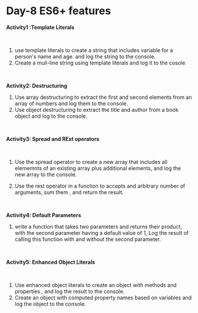 # Day-8 ES6+ features

**Activity1 :Template Literals**

<br>

1. use template literals to create a string that includes variable for a person's name and age. and log the string to the console.
2. Create a muli-line string using template literals and log it to the cosole

<br>

**Activity2: Destructuring**
<br>

1. Use array destructuring to extract the first and second elements from an array of numbers and log them to the console.
2. Use object destructuring to extract the title and author from a book object and log to the console.

<br>

**Activity3: Spread and REst operators**

<br>

1. Use the spread operator to create a new array that includes all elememnts of an existing array plus additional elements, and log the new array to the console.

2. Use the rest operator in a function to accepts and arbitrary number of arguments, sum them , and return the result.

<br>

**Activity4: Default Parameters**
<br>

1. write a function that takes two parameters and returns their product, with the second parameter having a default value of 1, Log the result of calling this function with and without the second parameter.

<br>

**Activity5: Enhanced Object Literals**

<br>

1. Use enhanced object literals to create an object with methods and properties , and log the result to the console.
2. Create an object with computed property names based on variables and log the object to the console.

<br>
